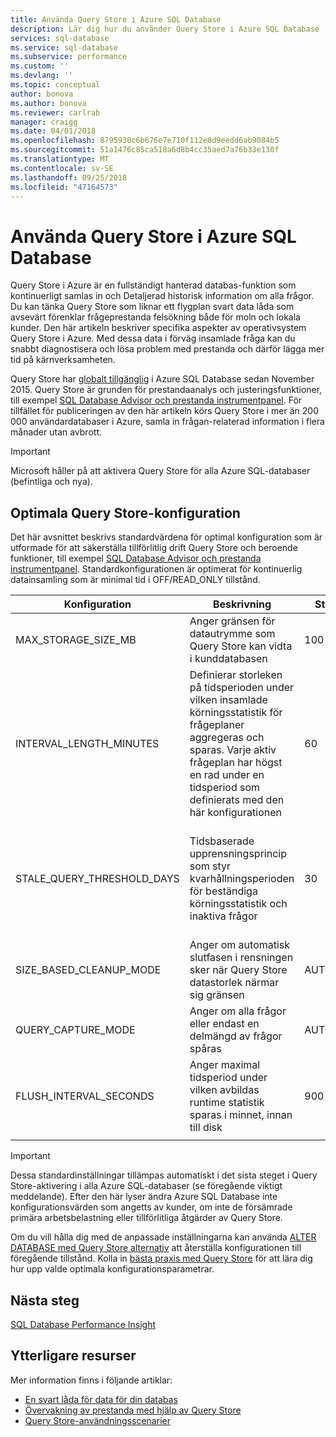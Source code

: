 ```yaml
---
title: Använda Query Store i Azure SQL Database
description: Lär dig hur du använder Query Store i Azure SQL Database
services: sql-database
ms.service: sql-database
ms.subservice: performance
ms.custom: ''
ms.devlang: ''
ms.topic: conceptual
author: bonova
ms.author: bonova
ms.reviewer: carlrab
manager: craigg
ms.date: 04/01/2018
ms.openlocfilehash: 8795930c6b676e7e710f112e8d9eedd6ab9084b5
ms.sourcegitcommit: 51a1476c85ca518a6d8b4cc35aed7a76b33e130f
ms.translationtype: MT
ms.contentlocale: sv-SE
ms.lasthandoff: 09/25/2018
ms.locfileid: "47164573"
---
```

# <a name="operating-the-query-store-in-azure-sql-database"></a>Använda Query Store i Azure SQL Database
Query Store i Azure är en fullständigt hanterad databas-funktion som kontinuerligt samlas in och Detaljerad historisk information om alla frågor. Du kan tänka Query Store som liknar ett flygplan svart data låda som avsevärt förenklar frågeprestanda felsökning både för moln och lokala kunder. Den här artikeln beskriver specifika aspekter av operativsystem Query Store i Azure. Med dessa data i förväg insamlade fråga kan du snabbt diagnostisera och lösa problem med prestanda och därför lägga mer tid på kärnverksamheten. 

Query Store har [globalt tillgänglig](https://azure.microsoft.com/updates/general-availability-azure-sql-database-query-store/) i Azure SQL Database sedan November 2015. Query Store är grunden för prestandaanalys och justeringsfunktioner, till exempel [SQL Database Advisor och prestanda instrumentpanel](https://azure.microsoft.com/updates/sqldatabaseadvisorga/). För tillfället för publiceringen av den här artikeln körs Query Store i mer än 200 000 användardatabaser i Azure, samla in frågan-relaterad information i flera månader utan avbrott.

> [!IMPORTANT]
> Microsoft håller på att aktivera Query Store för alla Azure SQL-databaser (befintliga och nya). 
> 
> 

## <a name="optimal-query-store-configuration"></a>Optimala Query Store-konfiguration
Det här avsnittet beskrivs standardvärdena för optimal konfiguration som är utformade för att säkerställa tillförlitlig drift Query Store och beroende funktioner, till exempel [SQL Database Advisor och prestanda instrumentpanel](https://azure.microsoft.com/updates/sqldatabaseadvisorga/). Standardkonfigurationen är optimerat för kontinuerlig datainsamling som är minimal tid i OFF/READ_ONLY tillstånd.

| Konfiguration | Beskrivning | Standard | Kommentar |
| --- | --- | --- | --- |
| MAX_STORAGE_SIZE_MB |Anger gränsen för datautrymme som Query Store kan vidta i kunddatabasen |100 |Tillämpas för nya databaser |
| INTERVAL_LENGTH_MINUTES |Definierar storleken på tidsperioden under vilken insamlade körningsstatistik för frågeplaner aggregeras och sparas. Varje aktiv frågeplan har högst en rad under en tidsperiod som definierats med den här konfigurationen |60 |Tillämpas för nya databaser |
| STALE_QUERY_THRESHOLD_DAYS |Tidsbaserade upprensningsprincip som styr kvarhållningsperioden för beständiga körningsstatistik och inaktiva frågor |30 |Tillämpas för nya databaser och databaser med föregående standard (367) |
| SIZE_BASED_CLEANUP_MODE |Anger om automatisk slutfasen i rensningen sker när Query Store datastorlek närmar sig gränsen |AUTOMATISK |Gäller för alla databaser |
| QUERY_CAPTURE_MODE |Anger om alla frågor eller endast en delmängd av frågor spåras |AUTOMATISK |Gäller för alla databaser |
| FLUSH_INTERVAL_SECONDS |Anger maximal tidsperiod under vilken avbildas runtime statistik sparas i minnet, innan till disk |900 |Tillämpas för nya databaser |
|  | | | |

> [!IMPORTANT]
> Dessa standardinställningar tillämpas automatiskt i det sista steget i Query Store-aktivering i alla Azure SQL-databaser (se föregående viktigt meddelande). Efter den här lyser ändra Azure SQL Database inte konfigurationsvärden som angetts av kunder, om inte de försämrade primära arbetsbelastning eller tillförlitliga åtgärder av Query Store.
> 
> 

Om du vill hålla dig med de anpassade inställningarna kan använda [ALTER DATABASE med Query Store alternativ](https://msdn.microsoft.com/library/bb522682.aspx) att återställa konfigurationen till föregående tillstånd. Kolla in [bästa praxis med Query Store](https://msdn.microsoft.com/library/mt604821.aspx) för att lära dig hur upp valde optimala konfigurationsparametrar.

## <a name="next-steps"></a>Nästa steg
[SQL Database Performance Insight](sql-database-performance.md)

## <a name="additional-resources"></a>Ytterligare resurser
Mer information finns i följande artiklar:

* [En svart låda för data för din databas](https://azure.microsoft.com/blog/query-store-a-flight-data-recorder-for-your-database) 
* [Övervakning av prestanda med hjälp av Query Store](https://msdn.microsoft.com/library/dn817826.aspx)
* [Query Store-användningsscenarier](https://msdn.microsoft.com/library/mt614796.aspx)
 

